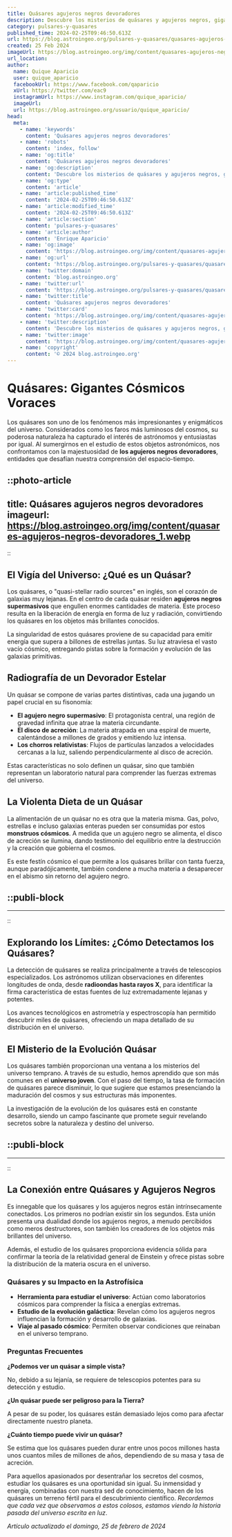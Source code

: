 ```yaml
---
title: Quásares agujeros negros devoradores
description: Descubre los misterios de quásares y agujeros negros, gigantes cósmicos que remodelan el universo con su inmensa gravedad.
category: pulsares-y-quasares
published_time: 2024-02-25T09:46:50.613Z
url: https://blog.astroingeo.org/pulsares-y-quasares/quasares-agujeros-negros-devoradores
created: 25 Feb 2024
imageUrl: https://blog.astroingeo.org/img/content/quasares-agujeros-negros-devoradores_1.webp
url_location:
author:
  name: Quique Aparicio
  user: quique_aparicio
  facebookUrl: https://www.facebook.com/qaparicio
  xUrl: https://twitter.com/eac9
  instagramUrl: https://www.instagram.com/quique_aparicio/
  imageUrl: 
  url: https://blog.astroingeo.org/usuario/quique_aparicio/
head:
  meta:
    - name: 'keywords'
      content: 'Quásares agujeros negros devoradores'
    - name: 'robots'
      content: 'index, follow'
    - name: 'og:title'
      content: 'Quásares agujeros negros devoradores'
    - name: 'og:description'
      content: 'Descubre los misterios de quásares y agujeros negros, gigantes cósmicos que remodelan el universo con su inmensa gravedad.'
    - name: 'og:type'
      content: 'article'
    - name: 'article:published_time'
      content: '2024-02-25T09:46:50.613Z'
    - name: 'article:modified_time'
      content: '2024-02-25T09:46:50.613Z'
    - name: 'article:section'
      content: 'pulsares-y-quasares'
    - name: 'article:author'
      content: 'Enrique Aparicio'
    - name: 'og:image'
      content: 'https://blog.astroingeo.org/img/content/quasares-agujeros-negros-devoradores_1.webp'
    - name: 'og:url'
      content: 'https://blog.astroingeo.org/pulsares-y-quasares/quasares-agujeros-negros-devoradores'
    - name: 'twitter:domain'
      content: 'blog.astroingeo.org'
    - name: 'twitter:url'
      content: 'https://blog.astroingeo.org/pulsares-y-quasares/quasares-agujeros-negros-devoradores'
    - name: 'twitter:title'
      content: 'Quásares agujeros negros devoradores'
    - name: 'twitter:card'
      content: 'https://blog.astroingeo.org/img/content/quasares-agujeros-negros-devoradores_1.webp'
    - name: 'twitter:description'
      content: 'Descubre los misterios de quásares y agujeros negros, gigantes cósmicos que remodelan el universo con su inmensa gravedad.'
    - name: 'twitter:image'
      content: 'https://blog.astroingeo.org/img/content/quasares-agujeros-negros-devoradores_1.webp'
    - name: 'copyright'
      content: '© 2024 blog.astroingeo.org'
---
```

# Quásares: Gigantes Cósmicos Voraces

Los quásares son uno de los fenómenos más impresionantes y enigmáticos del universo. Considerados como los faros más luminosos del cosmos, su poderosa naturaleza ha capturado el interés de astrónomos y entusiastas por igual. Al sumergirnos en el estudio de estos objetos astronómicos, nos confrontamos con la majestuosidad de **los agujeros negros devoradores**, entidades que desafían nuestra comprensión del espacio-tiempo.


::photo-article
---
title: Quásares agujeros negros devoradores
imageurl: https://blog.astroingeo.org/img/content/quasares-agujeros-negros-devoradores_1.webp
---
::



## El Vigía del Universo: ¿Qué es un Quásar?

Los quásares, o "quasi-stellar radio sources" en inglés, son el corazón de galaxias muy lejanas. En el centro de cada quásar residen **agujeros negros supermasivos** que engullen enormes cantidades de materia. Este proceso resulta en la liberación de energía en forma de luz y radiación, convirtiendo los quásares en los objetos más brillantes conocidos.

La singularidad de estos quásares proviene de su capacidad para emitir energía que supera a billones de estrellas juntas. Su luz atraviesa el vasto vacío cósmico, entregando pistas sobre la formación y evolución de las galaxias primitivas.

## Radiografía de un Devorador Estelar

Un quásar se compone de varias partes distintivas, cada una jugando un papel crucial en su fisonomía:

- **El agujero negro supermasivo**: El protagonista central, una región de gravedad infinita que atrae la materia circundante.
- **El disco de acreción**: La materia atrapada en una espiral de muerte, calentándose a millones de grados y emitiendo luz intensa.
- **Los chorros relativistas**: Flujos de partículas lanzados a velocidades cercanas a la luz, saliendo perpendicularmente al disco de acreción.

Estas características no solo definen un quásar, sino que también representan un laboratorio natural para comprender las fuerzas extremas del universo.

## La Violenta Dieta de un Quásar

La alimentación de un quásar no es otra que la materia misma. Gas, polvo, estrellas e incluso galaxias enteras pueden ser consumidas por estos **monstruos cósmicos**. A medida que un agujero negro se alimenta, el disco de acreción se ilumina, dando testimonio del equilibrio entre la destrucción y la creación que gobierna el cosmos.

Es este festín cósmico el que permite a los quásares brillar con tanta fuerza, aunque paradójicamente, también condene a mucha materia a desaparecer en el abismo sin retorno del agujero negro.


  ::publi-block
  ---
  ---
  ::
  
  

## Explorando los Límites: ¿Cómo Detectamos los Quásares?

La detección de quásares se realiza principalmente a través de telescopios especializados. Los astrónomos utilizan observaciones en diferentes longitudes de onda, desde **radioondas hasta rayos X**, para identificar la firma característica de estas fuentes de luz extremadamente lejanas y potentes.

Los avances tecnológicos en astrometría y espectroscopía han permitido descubrir miles de quásares, ofreciendo un mapa detallado de su distribución en el universo.

## El Misterio de la Evolución Quásar

Los quásares también proporcionan una ventana a los misterios del universo temprano. A través de su estudio, hemos aprendido que son más comunes en el **universo joven**. Con el paso del tiempo, la tasa de formación de quásares parece disminuir, lo que sugiere que estamos presenciando la maduración del cosmos y sus estructuras más imponentes.

La investigación de la evolución de los quásares está en constante desarrollo, siendo un campo fascinante que promete seguir revelando secretos sobre la naturaleza y destino del universo.


  ::publi-block
  ---
  ---
  ::
  
  

## La Conexión entre Quásares y Agujeros Negros

Es innegable que los quásares y los agujeros negros están intrínsecamente conectados. Los primeros no podrían existir sin los segundos. Esta unión presenta una dualidad donde los agujeros negros, a menudo percibidos como meros destructores, son también los creadores de los objetos más brillantes del universo.

Además, el estudio de los quásares proporciona evidencia sólida para confirmar la teoría de la relatividad general de Einstein y ofrece pistas sobre la distribución de la materia oscura en el universo.

### Quásares y su Impacto en la Astrofísica

+ **Herramienta para estudiar el universo**: Actúan como laboratorios cósmicos para comprender la física a energías extremas.
+ **Estudio de la evolución galáctica**: Revelan cómo los agujeros negros influencian la formación y desarrollo de galaxias.
+ **Viaje al pasado cósmico**: Permiten observar condiciones que reinaban en el universo temprano.

### Preguntas Frecuentes

**¿Podemos ver un quásar a simple vista?**

No, debido a su lejanía, se requiere de telescopios potentes para su detección y estudio.

**¿Un quásar puede ser peligroso para la Tierra?**

A pesar de su poder, los quásares están demasiado lejos como para afectar directamente nuestro planeta.

**¿Cuánto tiempo puede vivir un quásar?**

Se estima que los quásares pueden durar entre unos pocos millones hasta unos cuantos miles de millones de años, dependiendo de su masa y tasa de acreción.

Para aquellos apasionados por desentrañar los secretos del cosmos, estudiar los quásares es una oportunidad sin igual. Su inmensidad y energía, combinadas con nuestra sed de conocimiento, hacen de los quásares un terreno fértil para el descubrimiento científico. *Recordemos que cada vez que observamos a estos colosos, estamos viendo la historia pasada del universo escrita en luz*.

_Artículo actualizado el domingo, 25 de febrero de 2024_